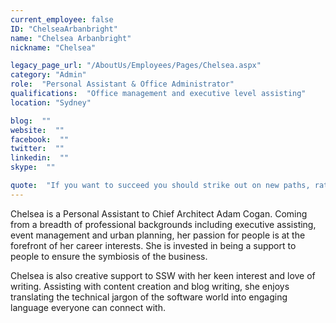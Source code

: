 ```yaml
---
current_employee: false
ID: "ChelseaArbanbright"
name: "Chelsea Arbanbright"
nickname: "Chelsea"

legacy_page_url: "/AboutUs/Employees/Pages/Chelsea.aspx"
category: "Admin"
role:  "Personal Assistant & Office Administrator"
qualifications:  "Office management and executive level assisting"
location: "Sydney"

blog:  ""
website:  ""
facebook:  ""
twitter:  ""
linkedin:  ""
skype:  ""

quote:  "If you want to succeed you should strike out on new paths, rather than travel the worn paths of accepted success - John D Rockefeller"
---
```


​​​​​​​Chelsea is a Personal Assistant to Chief Architect Adam Cogan. Coming from a breadth of professional backgrounds including executive assisting, event management and urban planning, her passion for people is at the forefront of her career interests. She is invested in being a support to people to ensure the symbiosis of the business. ​  

​Chelsea is also creative support to SSW with her keen interest and love of writing. Assisting with content creation and blog writing, she enjoys translating the technical jargon of the software world into engaging language everyone can connect with.  